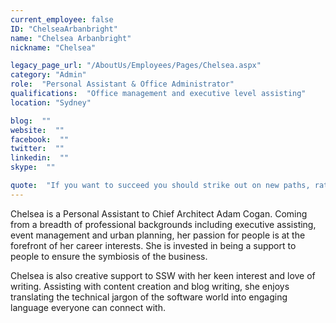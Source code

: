 ```yaml
---
current_employee: false
ID: "ChelseaArbanbright"
name: "Chelsea Arbanbright"
nickname: "Chelsea"

legacy_page_url: "/AboutUs/Employees/Pages/Chelsea.aspx"
category: "Admin"
role:  "Personal Assistant & Office Administrator"
qualifications:  "Office management and executive level assisting"
location: "Sydney"

blog:  ""
website:  ""
facebook:  ""
twitter:  ""
linkedin:  ""
skype:  ""

quote:  "If you want to succeed you should strike out on new paths, rather than travel the worn paths of accepted success - John D Rockefeller"
---
```


​​​​​​​Chelsea is a Personal Assistant to Chief Architect Adam Cogan. Coming from a breadth of professional backgrounds including executive assisting, event management and urban planning, her passion for people is at the forefront of her career interests. She is invested in being a support to people to ensure the symbiosis of the business. ​  

​Chelsea is also creative support to SSW with her keen interest and love of writing. Assisting with content creation and blog writing, she enjoys translating the technical jargon of the software world into engaging language everyone can connect with.  